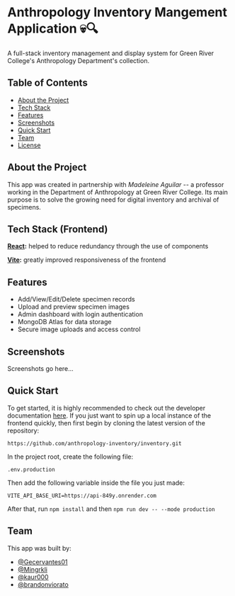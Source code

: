 # Anthropology Inventory Mangement Application 💀🔍
A full-stack inventory management and display system for Green River College's Anthropology Department's collection.

## Table of Contents
- [About the Project](#about-the-project)
- [Tech Stack](#tech-stack-frontend)
- [Features](#features)
- [Screenshots](#screenshots)
- [Quick Start](#quick-start)
- [Team](#team)
- [License](#license)

## About the Project
This app was created in partnership with _Madeleine Aguilar_ -- a professor working in the Department of Anthropology at Green River College. Its main purpose is to solve the growing need for digital inventory and archival of specimens.

## Tech Stack (Frontend)
**[React](https://react.dev/):** helped to reduce redundancy through the use of components

**[Vite](https://vite.dev/):** greatly improved responsiveness of the frontend

## Features
- Add/View/Edit/Delete specimen records
- Upload and preview specimen images
- Admin dashboard with login authentication
- MongoDB Atlas for data storage
- Secure image uploads and access control

## Screenshots
Screenshots go here...

## Quick Start
To get started, it is highly recommended to check out the developer documentation [here](https://github.com/anthropology-inventory/docs/blob/main/api/api.md). If you just want to spin up a local instance of the frontend quickly, then first begin by cloning the latest version of the repository:

`https://github.com/anthropology-inventory/inventory.git`

In the project root, create the following file:

`.env.production`

Then add the following variable inside the file you just made:

`VITE_API_BASE_URI=https://api-849y.onrender.com`

After that, run `npm install` and then `npm run dev -- --mode production`

## Team
This app was built by:
- [@Gecervantes01](https://github.com/Gecervantes01)
- [@Mingrkli](https://github.com/Mingrkli)
- [@kaur000](https://github.com/kaur000)
- [@brandonviorato](https://github.com/brandonviorato)
